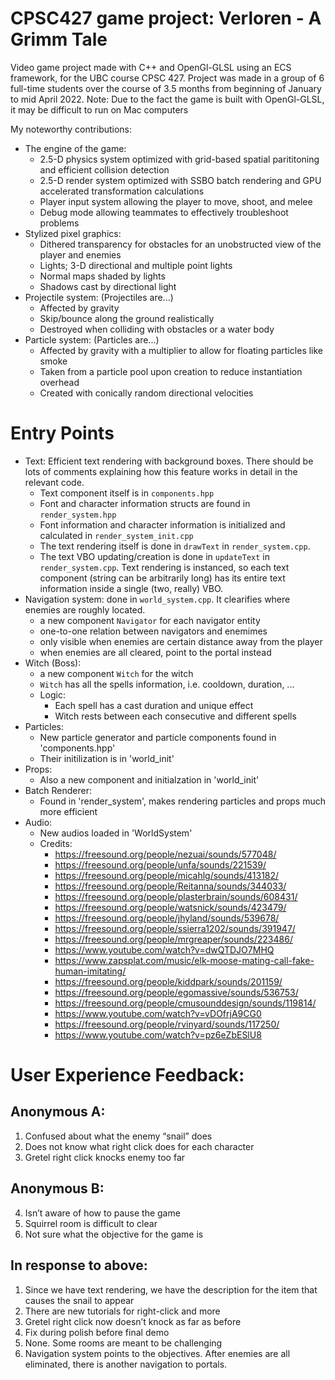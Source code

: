 # CPSC427 game project: Verloren - A Grimm Tale

Video game project made with C++ and OpenGl-GLSL using an ECS framework, for the UBC course CPSC 427. Project was made in a group of 6 full-time students over the course of 3.5 months from beginning of January to mid April 2022.
Note: Due to the fact the game is built with OpenGl-GLSL, it may be difficult to run on Mac computers

My noteworthy contributions: 
* The engine of the game:
  * 2.5-D physics system optimized with grid-based spatial parititoning and efficient collision detection
  * 2.5-D render system optimized with SSBO batch rendering and GPU accelerated transformation calculations
  * Player input system allowing the player to move, shoot, and melee
  * Debug mode allowing teammates to effectively troubleshoot problems
* Stylized pixel graphics:
  * Dithered transparency for obstacles for an unobstructed view of the player and enemies
  * Lights; 3-D directional and multiple point lights
  * Normal maps shaded by lights
  * Shadows cast by directional light
* Projectile system: (Projectiles are...)
  * Affected by gravity
  * Skip/bounce along the ground realistically
  * Destroyed when colliding with obstacles or a water body
* Particle system: (Particles are...)
  * Affected by gravity with a multiplier to allow for floating particles like smoke
  * Taken from a particle pool upon creation to reduce instantiation overhead
  * Created with conically random directional velocities



# Entry Points
* Text: Efficient text rendering with background boxes. There should be lots of comments explaining how this feature works in detail in the relevant code.
  * Text component itself is in `components.hpp`
  * Font and character information structs are found in `render_system.hpp`
  * Font information and character information is initialized and calculated in `render_system_init.cpp`
  * The text rendering itself is done in `drawText` in `render_system.cpp`. 
  * The text VBO updating/creation is done in `updateText` in `render_system.cpp`. Text rendering is instanced, so each text component (string can be arbitrarily long) has its entire text information inside a single (two, really) VBO.
* Navigation system: done in `world_system.cpp`. It clearifies where enemies are roughly located.
  * a new component `Navigator` for each navigator entity
  * one-to-one relation between navigators and enemimes
  * only visible when enemies are certain distance away from the player
  * when enemies are all cleared, point to the portal instead
* Witch (Boss): 
  * a new component `Witch` for the witch
  * `Witch` has all the spells information, i.e. cooldown, duration, ...
  * Logic:
    * Each spell has a cast duration and unique effect
    * Witch rests between each consecutive and different spells
* Particles:
  * New particle generator and particle components found in 'components.hpp'
  * Their initilization is in 'world_init'
* Props:
  * Also a new component and initialzation in 'world_init'
* Batch Renderer:
  * Found in 'render_system', makes rendering particles and props much more efficient
* Audio:
  * New audios loaded in 'WorldSystem'
  * Credits:
    * https://freesound.org/people/nezuai/sounds/577048/
    * https://freesound.org/people/unfa/sounds/221539/
    * https://freesound.org/people/micahlg/sounds/413182/
    * https://freesound.org/people/Reitanna/sounds/344033/
    * https://freesound.org/people/plasterbrain/sounds/608431/
    * https://freesound.org/people/watsnick/sounds/423479/
    * https://freesound.org/people/jhyland/sounds/539678/
    * https://freesound.org/people/ssierra1202/sounds/391947/
    * https://freesound.org/people/mrgreaper/sounds/223486/
    * https://www.youtube.com/watch?v=dwQTDJO7MHQ
    * https://www.zapsplat.com/music/elk-moose-mating-call-fake-human-imitating/
    * https://freesound.org/people/kiddpark/sounds/201159/
    * https://freesound.org/people/egomassive/sounds/536753/
    * https://freesound.org/people/cmusounddesign/sounds/119814/
    * https://www.youtube.com/watch?v=vDOfrjA9CG0
    * https://freesound.org/people/rvinyard/sounds/117250/ 
    * https://www.youtube.com/watch?v=pz6eZbESlU8
     
# User Experience Feedback:
## Anonymous A:
1.	Confused about what the enemy “snail” does
2.	Does not know what right click does for each character
3.	Gretel right click knocks enemy too far
## Anonymous B:
4.	Isn’t aware of how to pause the game
5.	Squirrel room is difficult to clear
6.	Not sure what the objective for the game is
## In response to above:
1.	Since we have text rendering, we have the description for the item that causes the snail to appear
2.	There are new tutorials for right-click and more
3.	Gretel right click now doesn’t knock as far as before
4.	Fix during polish before final demo
5.	None. Some rooms are meant to be challenging
6.	Navigation system points to the objectives. After enemies are all eliminated, there is another navigation to portals.

